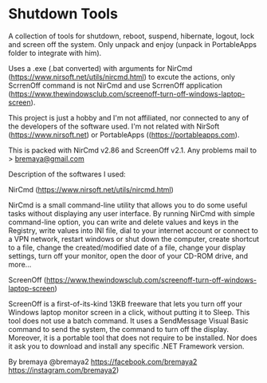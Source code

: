 # Shutdown Tools

A collection of tools for shutdown, reboot, suspend, hibernate, logout, lock and screen off the system. Only unpack and enjoy (unpack in PortableApps folder to integrate with him).

Uses a .exe (.bat converted) with arguments for NirCmd (https://www.nirsoft.net/utils/nircmd.html) to excute the actions, only ScrrenOff command is not NirCmd and use ScrrenOff application (https://www.thewindowsclub.com/screenoff-turn-off-windows-laptop-screen).

This project is just a hobby and I'm not affiliated, nor connected to any of the developers of the software used. I'm not related with NirSoft (https://www.nirsoft.net) or PortableApps ((https://portableapps.com).

This is packed with NirCmd v2.86 and ScreenOff v2.1.
Any problems mail to > bremaya@gmail.com

Description of the softwares I used:

NirCmd (https://www.nirsoft.net/utils/nircmd.html)

NirCmd is a small command-line utility that allows you to do some useful tasks without displaying any user interface. By running NirCmd with simple command-line option, you can write and delete values and keys in the Registry, write values into INI file, dial to your internet account or connect to a VPN network, restart windows or shut down the computer, create shortcut to a file, change the created/modified date of a file, change your display settings, turn off your monitor, open the door of your CD-ROM drive, and more...

ScreenOff (https://www.thewindowsclub.com/screenoff-turn-off-windows-laptop-screen)

ScreenOff is a first-of-its-kind 13KB freeware that lets you turn off your Windows laptop monitor screen in a click, without putting it to Sleep. This tool does not use a batch command. It uses a SendMessage Visual Basic command to send the system, the command to turn off the display. Moreover, it is a portable tool that does not require to be installed. Nor does it ask you to download and install any specific .NET Framework version.

By bremaya
@bremaya2
https://facebook.com/bremaya2
https://instagram.com/bremaya2)
